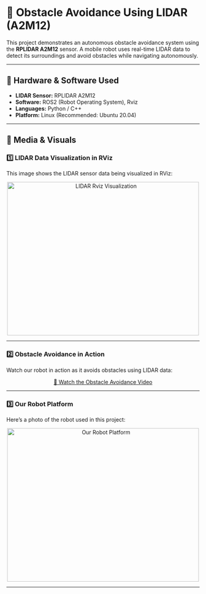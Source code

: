 # 🚗 Obstacle Avoidance Using LIDAR (A2M12)

This project demonstrates an autonomous obstacle avoidance system using the **RPLIDAR A2M12** sensor. A mobile robot uses real-time LIDAR data to detect its surroundings and avoid obstacles while navigating autonomously.

---

## 🔧 Hardware & Software Used

* **LIDAR Sensor:** RPLIDAR A2M12
* **Software:** ROS2 (Robot Operating System), Rviz
* **Languages:** Python / C++
* **Platform:** Linux (Recommended: Ubuntu 20.04)

---

## 📸 Media & Visuals

### 1️⃣ LIDAR Data Visualization in RViz

This image shows the LIDAR sensor data being visualized in RViz:

<p align="center">
  <img width="500" height="400" src="https://github.com/user-attachments/assets/ec29c0f5-37df-4510-910d-3d595c0aa04b" alt="LIDAR Rviz Visualization" />
</p>

---

### 2️⃣ Obstacle Avoidance in Action

Watch our robot in action as it avoids obstacles using LIDAR data:
<p align="center">
  <a href="https://github.com/user-attachments/assets/ed6155cc-a795-47cf-8023-a5143c509781">
    🎥 Watch the Obstacle Avoidance Video
  </a>
</p>


---

### 3️⃣ Our Robot Platform

Here’s a photo of the robot used in this project:

<p align="center">
  <img width="500" height="400" src="https://github.com/user-attachments/assets/0261b159-366f-4a95-b76e-e86b9b0f8177" alt="Our Robot Platform" />
</p>

---
